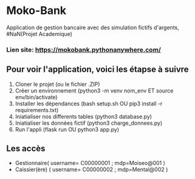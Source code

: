 # Moko-Bank
Application de gestion bancaire avec des simulation fictifs d'argents, #NaN(Projet Academique)

### Lien site: https://mokobank.pythonanywhere.com/

## Pour voir l'application, voici les étapse à suivre
1. Cloner le projet (ou le fichier .ZIP)
2. Créer un environnement (python3 -m venv nom_env  ET source env/bin/activate)
3. Installer les dépendances (bash setup.sh OU pip3 install -r requirements.txt)
4. Iniatialiser nos differents tables (python3 database.py)
5. Iniatialiser les données fictif (python3 charge_donnees.py)
6. Run l'appli (flask run  OU  python3 app.py)

## Les accès
- Gestionnaire( username= C00000001 ; mdp=Moiseo@001 )
- Caissier(ère) ( username= C00000002 ; mdp=Mental@002 )